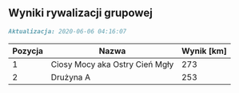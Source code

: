 ## Wyniki rywalizacji grupowej

```markdown
Aktualizacja: 2020-06-06 04:16:07
```

Pozycja | Nazwa | Wynik [km] |
------------ | -------------  | -------------
 1 |Ciosy Mocy aka Ostry Cień Mgły | 273 
 2 |Drużyna A | 253
